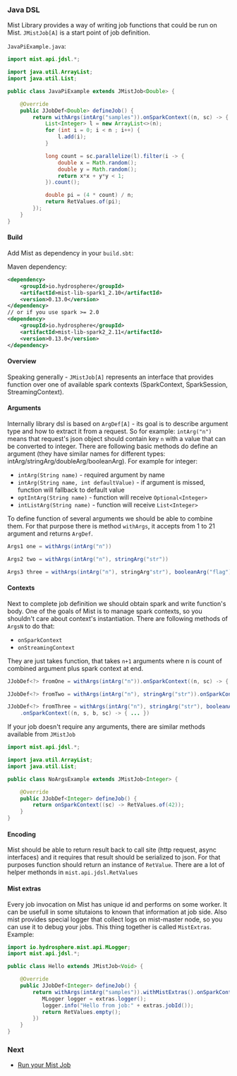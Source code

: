 ### Java DSL

Mist Library provides a way of writing job functions that could be run on Mist.
`JMistJob[A]` is a start point of job definition.

`JavaPiExample.java`:
```java
import mist.api.jdsl.*;

import java.util.ArrayList;
import java.util.List;

public class JavaPiExample extends JMistJob<Double> {

    @Override
    public JJobDef<Double> defineJob() {
        return withArgs(intArg("samples")).onSparkContext((n, sc) -> {
            List<Integer> l = new ArrayList<>(n);
            for (int i = 0; i < n ; i++) {
                l.add(i);
            }

            long count = sc.parallelize(l).filter(i -> {
                double x = Math.random();
                double y = Math.random();
                return x*x + y*y < 1;
            }).count();

            double pi = (4 * count) / n;
            return RetValues.of(pi);
        });
    }
}
```

#### Build

Add Mist as dependency in your `build.sbt`:

Maven dependency:

```xml
<dependency>
    <groupId>io.hydrosphere</groupId>
    <artifactId>mist-lib-spark1_2.10</artifactId>
    <version>0.13.0</version>
</dependency>
// or if you use spark >= 2.0
<dependency>
    <groupId>io.hydrosphere</groupId>
    <artifactId>mist-lib-spark2_2.11</artifactId>
    <version>0.13.0</version>
</dependency>
```

#### Overview

Speaking generally - `JMistJob[A]` represents an interface that provides
function over one of available spark contexts (SparkContext, SparkSession, StreamingContext).

#### Arguments

Internally library dsl is based on `ArgDef[A]` - its goal is to describe argument type and how to extract it from a request.
So for example: `intArg("n")` means that request's json object should contain key `n` with a value that can be converted to integer.
There are following basic methods do define an argument (they have similar names for different types: intArg/stringArg/doubleArg/booleanArg).
For example for integer:
- `intArg(String name)` -  required argument by name
- `intArg(String name, int defaultValue)` - if argument is missed, function will fallback to default value
- `optIntArg(String name)` - function will receive `Optional<Integer>`
- `intListArg(String name)` - function will receive `List<Integer>`

To define function of several arguments we should be able to combine them.
For that purpose there is method `withArgs`, it accepts from 1 to 21 argument and returns `ArgDef`.
```java
Args1 one = withArgs(intArg("n"))

Args2 two = withArgs(intArg("n"), stringArg("str"))

Args3 three = withArgs(intArg("n"), stringArg"str"), booleanArg("flag"))
```

#### Contexts

Next to complete job definition we should obtain spark and write function's body.
One of the goals of Mist is to manage spark contexts, so you shouldn't care about context's instantiation.
There are following methods of `ArgsN` to do that:
- `onSparkContext`
- `onStreamingContext`

They are just takes function, that takes `n+1` arguments where n is count of combined argument plus spark context at end.
```java
JJobDef<?> fromOne = withArgs(intArg("n")).onSparkContext((n, sc) -> { ... })

JJobDef<?> fromTwo = withArgs(intArg("n"), stringArg("str")).onSparkContext((n, s, sc) -> { ... })

JJobDef<?> fromThree = withArgs(intArg("n"), stringArg("str"), booleanArg("flag"))
    .onSparkContext((n, s, b, sc) -> { ... })
```

If your job doesn't require any arguments, there are similar methods available from `JMistJob`
```java
import mist.api.jdsl.*;

import java.util.ArrayList;
import java.util.List;

public class NoArgsExample extends JMistJob<Integer> {

    @Override
    public JJobDef<Integer> defineJob() {
        return onSparkContext((sc) -> RetValues.of(42));
    }
}
```

#### Encoding

Mist should be able to return result back to call site (http request, async interfaces) and it requires
that result should be serialized to json. For that purposes function should return an instance of `RetValue`.
There are a lot of helper methonds in `mist.api.jdsl.RetValues`


#### Mist extras

Every job invocation on Mist has unique id and performs on some worker. It can be usefull in some situtaions
to known that information at job side.
Also mist provides special logger that collect logs on mist-master node, so you can use it to debug your jobs.
This thing together is called `MistExtras`. Example:

```java
import io.hydrosphere.mist.api.MLogger;
import mist.api.jdsl.*;

public class Hello extends JMistJob<Void> {

    @Override
    public JJobDef<Integer> defineJob() {
        return withArgs(intArg("samples")).withMistExtras().onSparkContext((n, extras, sc) -> {
           MLogger logger = extras.logger();
           logger.info("Hello from job:" + extras.jobId());
           return RetValues.empty();
        })
    }
}
```

### Next
- [Run your Mist Job](/docs/run-job.md)
